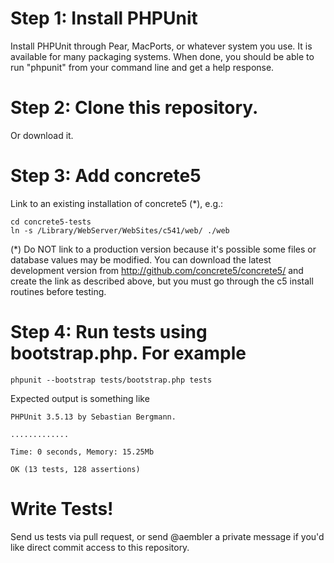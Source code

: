 # Step 1: Install PHPUnit

Install PHPUnit through Pear, MacPorts, or whatever system you use. It is available for many packaging systems. When done, you should be able to run "phpunit" from your command line and get a help response.

# Step 2: Clone this repository.

Or download it.

# Step 3: Add concrete5

Link to an existing installation of concrete5 (*), e.g.:

    cd concrete5-tests
    ln -s /Library/WebServer/WebSites/c541/web/ ./web

(*) Do NOT link to a production version because it's possible some files or database values may be modified.
You can download the latest development version from http://github.com/concrete5/concrete5/ and create the link as described above, but you must go through the c5 install routines before testing.

# Step 4: Run tests using bootstrap.php. For example

    phpunit --bootstrap tests/bootstrap.php tests
    
Expected output is something like

	PHPUnit 3.5.13 by Sebastian Bergmann.
	
	.............
	
	Time: 0 seconds, Memory: 15.25Mb
	
	OK (13 tests, 128 assertions)

# Write Tests!

Send us tests via pull request, or send @aembler a private message if you'd like direct commit access to this repository.